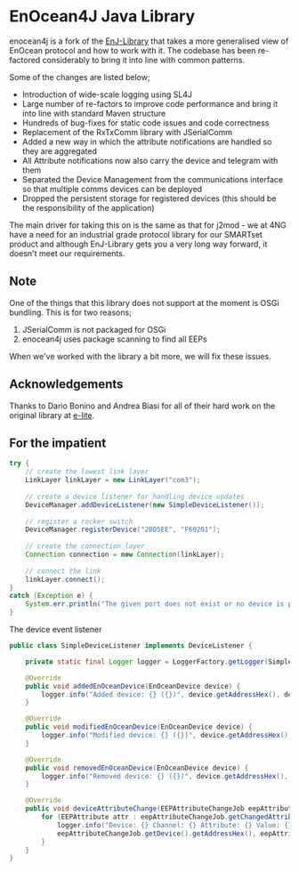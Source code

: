 # EnOcean4J Java Library
enocean4j is a fork of the [EnJ-Library](https://github.com/dog-gateway/enj-library) that takes a more generalised view of EnOcean protocol and how to work with it.
The codebase has been re-factored considerably to bring it into line with common patterns.

Some of the changes are listed below;

* Introduction of wide-scale logging using SL4J
* Large number of re-factors to improve code performance and bring it into line with standard Maven structure
* Hundreds of bug-fixes for static code issues and code correctness
* Replacement of the RxTxComm library with JSerialComm
* Added a new way in which the attribute notifications are handled so they are aggregated
* All Attribute notifications now also carry the device and telegram with them
* Separated the Device Management from the communications interface so that multiple comms devices can be deployed
* Dropped the persistent storage for registered devices (this should be the responsibility of the application)

The main driver for taking this on is the same as that for j2mod - we at 4NG have a need for an industrial grade protocol library for our SMARTset product and 
although EnJ-Library gets you a very long way forward, it doesn't meet our requirements.

## Note
One of the things that this library does not support at the moment is OSGi bundling. This is for two reasons; 

1. JSerialComm is not packaged for OSGi
2. enocean4j uses package scanning to find all EEPs

When we've worked with the library a bit more, we will fix these issues.

## Acknowledgements
Thanks to Dario Bonino and Andrea Biasi for all of their hard work on the original library at [e-lite](https://elite.polito.it/).

## For the impatient
```java
try {
    // create the lowest link layer
    LinkLayer linkLayer = new LinkLayer("com3");
    
    // create a device listener for handling device updates
    DeviceManager.addDeviceListener(new SimpleDeviceListener());
    
    // register a rocker switch
    DeviceManager.registerDevice("2BD5EE", "F60201");
    
    // create the connection layer
    Connection connection = new Connection(linkLayer);
    
    // connect the link
    linkLayer.connect();        
}
catch (Exception e) {
    System.err.println("The given port does not exist or no device is plugged in" + e);
}
```

The device event listener
```java
public class SimpleDeviceListener implements DeviceListener {

    private static final Logger logger = LoggerFactory.getLogger(SimpleDeviceListener.class);

    @Override
    public void addedEnOceanDevice(EnOceanDevice device) {
        logger.info("Added device: {} ({})", device.getAddressHex(), device.getEEP().getEEPIdentifier());
    }

    @Override
    public void modifiedEnOceanDevice(EnOceanDevice device) {
        logger.info("Modified device: {} ({})", device.getAddressHex(), device.getEEP().getEEPIdentifier());
    }

    @Override
    public void removedEnOceanDevice(EnOceanDevice device) {
        logger.info("Removed device: {} ({})", device.getAddressHex(), device.getEEP().getEEPIdentifier());
    }

    @Override
    public void deviceAttributeChange(EEPAttributeChangeJob eepAttributeChangeJob) {
        for (EEPAttribute attr : eepAttributeChangeJob.getChangedAttributes()) {
            logger.info("Device: {} Channel: {} Attribute: {} Value: {}", 
            eepAttributeChangeJob.getDevice().getAddressHex(), eepAttributeChangeJob.getChannelId(), attr.getName(), attr.getValue());
        }
    }
}
```    